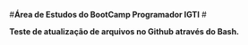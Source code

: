 #**Área de Estudos do BootCamp Programador IGTI** #



**Teste de atualização de arquivos no Github através do Bash.**

